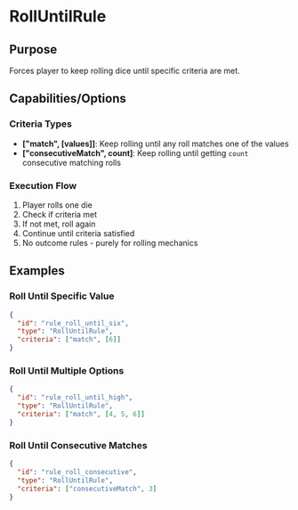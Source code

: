 # RollUntilRule

## Purpose

Forces player to keep rolling dice until specific criteria are met.

## Capabilities/Options

### Criteria Types

- **["match", [values]]**: Keep rolling until any roll matches one of the values
- **["consecutiveMatch", count]**: Keep rolling until getting `count` consecutive matching rolls

### Execution Flow

1. Player rolls one die
2. Check if criteria met
3. If not met, roll again
4. Continue until criteria satisfied
5. No outcome rules - purely for rolling mechanics

## Examples

### Roll Until Specific Value

```json
{
  "id": "rule_roll_until_six",
  "type": "RollUntilRule",
  "criteria": ["match", [6]]
}
```

### Roll Until Multiple Options

```json
{
  "id": "rule_roll_until_high",
  "type": "RollUntilRule",
  "criteria": ["match", [4, 5, 6]]
}
```

### Roll Until Consecutive Matches

```json
{
  "id": "rule_roll_consecutive",
  "type": "RollUntilRule",
  "criteria": ["consecutiveMatch", 3]
}
```
